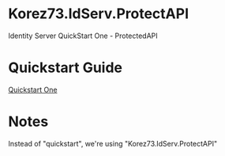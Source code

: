 # Korez73.IdServ.ProtectAPI
Identity Server QuickStart One - ProtectedAPI

# Quickstart Guide
[Quickstart One](https://docs.duendesoftware.com/identityserver/v6/quickstarts/1_client_credentials/)  

# Notes  
Instead of "quickstart", we're using "Korez73.IdServ.ProtectAPI"  